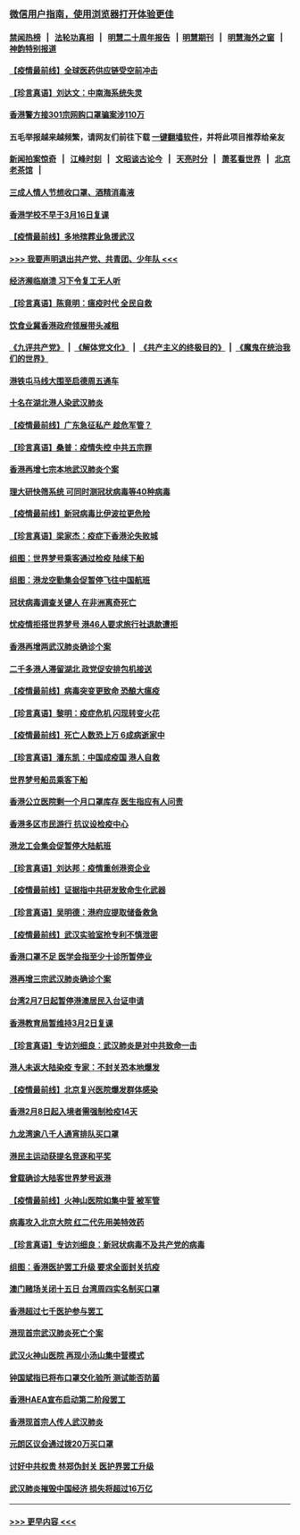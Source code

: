 ### [微信用户指南，使用浏览器打开体验更佳](https://github.com/gfw-breaker/banned-news1/blob/master/indexes/wechat-guide.md?t=0)
#### [禁闻热榜](热点新闻.md?t=0)  &nbsp;&nbsp;|&nbsp;&nbsp; [法轮功真相](https://github.com/gfw-breaker/truth/blob/master/README.md?t=0) &nbsp;&nbsp;|&nbsp;&nbsp; [明慧二十周年报告](https://github.com/gfw-breaker/mh-reports/blob/master/README.md?t=0) &nbsp;&nbsp;|&nbsp;&nbsp;[明慧期刊](https://github.com/gfw-breaker/mh-qikan) &nbsp;&nbsp;|&nbsp;&nbsp; [明慧海外之窗](https://github.com/gfw-breaker/mh-news/blob/master/README.md?t=0) &nbsp;&nbsp;|&nbsp;&nbsp; [神韵特别报道](https://github.com/gfw-breaker/mh-news/blob/master/shenyun.md?t=0)
#### [【疫情最前线】全球医药供应链受空前冲击](../pages/nsc415/n11869614.md?t=02151511) 
#### [【珍言真语】刘达文：中南海系统失灵](../pages/nsc415/n11869465.md?t=02151511) 
#### [香港警方接301宗网购口罩骗案涉110万](../pages/nsc415/n11867572.md?t=02151511) 
#### 五毛举报越来越频繁，请网友们前往下载 [一键翻墙软件](https://github.com/gfw-breaker/ssr-accounts)，并将此项目推荐给亲友
#### [新闻拍案惊奇](https://github.com/gfw-breaker/banned-news1/blob/master/pages/link4.md) &nbsp;&nbsp;|&nbsp;&nbsp; [江峰时刻](https://github.com/gfw-breaker/banned-news1/blob/master/pages/link4.md) &nbsp;&nbsp;|&nbsp;&nbsp; [文昭谈古论今](https://github.com/gfw-breaker/banned-news1/blob/master/pages/link4.md) &nbsp;&nbsp;|&nbsp;&nbsp; [天亮时分](https://github.com/gfw-breaker/banned-news1/blob/master/pages/link4.md) &nbsp;&nbsp;|&nbsp;&nbsp; [萧茗看世界](https://github.com/gfw-breaker/banned-news1/blob/master/pages/link4.md) &nbsp;&nbsp;|&nbsp;&nbsp; [北京老茶馆](https://github.com/gfw-breaker/banned-news1/blob/master/pages/link4.md) &nbsp;&nbsp;|&nbsp;&nbsp; 
#### [三成人情人节想收口罩、酒精消毒液](../pages/nsc415/n11867523.md?t=02151511) 
#### [香港学校不早于3月16日复课](../pages/nsc415/n11867498.md?t=02151511) 
#### [【疫情最前线】多地殡葬业急援武汉](../pages/nsc415/n11866914.md?t=02151511) 
#### [>>> 我要声明退出共产党、共青团、少年队 <<<](https://github.com/begood0513/goodnews/blob/master/quit/letter.md) 
#### [经济濒临崩溃 习下令复工无人听](../pages/nsc415/n11867269.md?t=02151511) 
#### [【珍言真语】陈竟明：瘟疫时代 全民自救](../pages/nsc415/n11866765.md?t=02151511) 
#### [饮食业冀香港政府领展带头减租](../pages/nsc415/n11864876.md?t=02151511) 
#### [《九评共产党》](https://github.com/begood0513/9ping.md/blob/master/README.md) &nbsp;|&nbsp; [《解体党文化》](../../../../jtdwh.md/blob/master/README.md)  &nbsp;|&nbsp; [《共产主义的终极目的》](../../../../gczydzjmd.md/blob/master/README.md) &nbsp;|&nbsp; [《魔鬼在统治我们的世界》](../../../../mgztzwmdsj.md/blob/master/README.md) 
#### [港铁屯马线大围至启德周五通车](../pages/nsc415/n11864842.md?t=02151511) 
#### [十名在湖北港人染武汉肺炎](../pages/nsc415/n11864807.md?t=02151511) 
#### [【疫情最前线】广东急征私产 趁危军管？](../pages/nsc415/n11864205.md?t=02151511) 
#### [【珍言真语】桑普：疫情失控 中共五宗罪](../pages/nsc415/n11864157.md?t=02151511) 
#### [香港再增七宗本地武汉肺炎个案](../pages/nsc415/n11862405.md?t=02151511) 
#### [理大研快筛系统 可同时测冠状病毒等40种病毒](../pages/nsc415/n11862376.md?t=02151511) 
#### [【疫情最前线】新冠病毒比伊波拉更危险](../pages/nsc415/n11862199.md?t=02151511) 
#### [【珍言真语】梁家杰：疫症下香港沦失败城](../pages/nsc415/n11861588.md?t=02151511) 
#### [组图：世界梦号乘客通过检疫 陆续下船](../pages/nsc415/n11858302.md?t=02151511) 
#### [组图：港龙空勤集会促暂停飞往中国航班](../pages/nsc415/n11858190.md?t=02151511) 
#### [冠状病毒调查关键人 在非洲离奇死亡](../pages/nsc415/n11859798.md?t=02151511) 
#### [忧疫情拒搭世界梦号 港46人要求旅行社退款遭拒](../pages/nsc415/n11859849.md?t=02151511) 
#### [香港再增两武汉肺炎确诊个案](../pages/nsc415/n11859833.md?t=02151511) 
#### [二千多港人滞留湖北 政党促安排包机接送](../pages/nsc415/n11859831.md?t=02151511) 
#### [【疫情最前线】病毒突变更致命 恐酿大瘟疫](../pages/nsc415/n11859604.md?t=02151511) 
#### [【珍言真语】黎明：疫症危机 闪现转变火花](../pages/nsc415/n11859199.md?t=02151511) 
#### [【疫情最前线】死亡人数恐上万 6成病逝家中](../pages/nsc415/n11856687.md?t=02151511) 
#### [【珍言真语】潘东凯：中国成疫国 港人自救](../pages/nsc415/n11856962.md?t=02151511) 
#### [世界梦号船员乘客下船](../pages/nsc415/n11856883.md?t=02151511) 
#### [香港公立医院剩一个月口罩库存 医生指应有人问责](../pages/nsc415/n11856875.md?t=02151511) 
#### [香港多区市民游行 抗议设检疫中心](../pages/nsc415/n11856866.md?t=02151511) 
#### [港龙工会集会促暂停大陆航班](../pages/nsc415/n11856840.md?t=02151511) 
#### [【珍言真语】刘达邦：疫情重创港资企业](../pages/nsc415/n11854274.md?t=02151511) 
#### [【疫情最前线】证据指中共研发致命生化武器](../pages/nsc415/n11853087.md?t=02151511) 
#### [【珍言真语】吴明德：港府应提取储备救急](../pages/nsc415/n11852734.md?t=02151511) 
#### [【疫情最前线】武汉实验室抢专利不慎泄密](../pages/nsc415/n11850310.md?t=02151511) 
#### [香港口罩不足 医学会指至少十诊所暂停业](../pages/nsc415/n11850301.md?t=02151511) 
#### [港再增三宗武汉肺炎确诊个案](../pages/nsc415/n11850328.md?t=02151511) 
#### [台湾2月7日起暂停港澳居民入台证申请](../pages/nsc415/n11850304.md?t=02151511) 
#### [香港教育局暂维持3月2日复课](../pages/nsc415/n11850260.md?t=02151511) 
#### [【珍言真语】专访刘细良：武汉肺炎是对中共致命一击](../pages/nsc415/n11849934.md?t=02151511) 
#### [港人未返大陆染疫 专家：不封关恐本地爆发](../pages/nsc415/n11848021.md?t=02151511) 
#### [【疫情最前线】北京复兴医院爆发群体感染](../pages/nsc415/n11847626.md?t=02151511) 
#### [香港2月8日起入境者需强制检疫14天](../pages/nsc415/n11847658.md?t=02151511) 
#### [九龙湾逾八千人通宵排队买口罩](../pages/nsc415/n11847647.md?t=02151511) 
#### [港民主运动获提名竞逐和平奖](../pages/nsc415/n11847633.md?t=02151511) 
#### [曾载确诊大陆客世界梦号返港](../pages/nsc415/n11847608.md?t=02151511) 
#### [【疫情最前线】火神山医院如集中营 被军管](../pages/nsc415/n11847524.md?t=02151511) 
#### [病毒攻入北京大院 红二代先用美特效药](../pages/nsc415/n11847427.md?t=02151511) 
#### [【珍言真语】专访刘细良：新冠状病毒不及共产党的病毒](../pages/nsc415/n11847164.md?t=02151511) 
#### [组图：香港医护罢工升级 要求全面封关抗疫](../pages/nsc415/n11844107.md?t=02151511) 
#### [澳门赌场关闭十五日 台湾周四实名制买口罩](../pages/nsc415/n11845083.md?t=02151511) 
#### [香港超过七千医护参与罢工](../pages/nsc415/n11845051.md?t=02151511) 
#### [港现首宗武汉肺炎死亡个案](../pages/nsc415/n11844998.md?t=02151511) 
#### [武汉火神山医院 再现小汤山集中营模式](../pages/nsc415/n11844763.md?t=02151511) 
#### [钟国斌指已将布口罩交化验所 测试能否防菌](../pages/nsc415/n11842783.md?t=02151511) 
#### [香港HAEA宣布启动第二阶段罢工](../pages/nsc415/n11842723.md?t=02151511) 
#### [香港现首宗人传人武汉肺炎](../pages/nsc415/n11842766.md?t=02151511) 
#### [元朗区议会通过拨20万买口罩](../pages/nsc415/n11842754.md?t=02151511) 
#### [讨好中共权贵 林郑伪封关 医护界罢工升级](../pages/nsc415/n11842359.md?t=02151511) 
#### [武汉肺炎摧毁中国经济 损失将超过16万亿](../pages/nsc415/n11839723.md?t=02151511) 

----
#### [ >>> 更早内容 <<< ](../indexes/nsc415-earlier.md)
